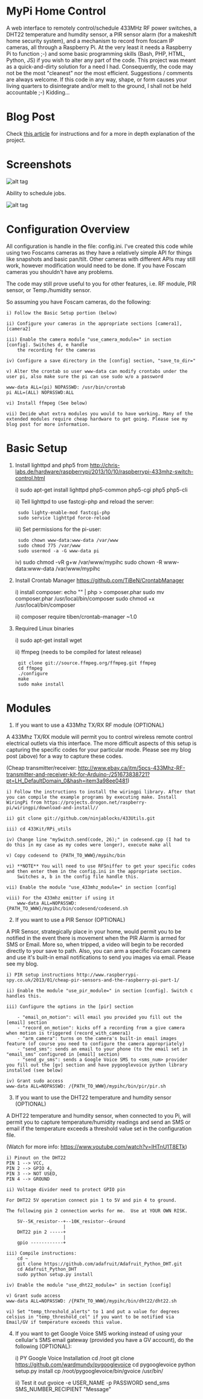 MyPi Home Control
==================

A web interface to remotely control/schedule 433MHz RF power switches, a DHT22 temperature and humdity sensor, a PIR sensor alarm (for a makeshift home security system), and a mechanism to record from foscam IP cameras, all through a Raspberry Pi. At the very least it needs a Raspberry Pi to function ;-) and some basic programming skills (Bash, PHP, HTML, Python, JS) if you wish to alter any part of the code. This project was meant as a quick-and-dirty solution for a need I had. Consequently, the code may not be the most "cleanest" nor the most efficient. Suggestions / comments are always welcome. If this code in any way, shape, or form causes your living quarters to disintegrate and/or melt to the ground, I shall not be held accountable ;-) Kidding...

Blog Post
==================

Check [this article](http://bobbyromeo.com/wp/diy-alarm-monitoring-system-w-raspberry-pi-foscam-sensors/) for instructions and for a more in depth explanation of the project.

Screenshots
==================

![alt tag](https://raw.githubusercontent.com/bobbyromeo/mypihc/master/img/MyPi-Home-Control-Interface-1.png)

Ability to schedule jobs.

![alt tag](https://raw.githubusercontent.com/bobbyromeo/mypihc/master/img/MyPi-Home-Control-Interface-2.png)

Configuration Overview
==================
All configuration is handle in the file: config.ini. I've created this code while using two Foscams cameras as they have a relatively simple API for things like snapshots and basic pan/tilt. Other cameras with different APIs may still work, however modification would need to be done. If you have Foscam cameras you shouldn't have any problems.

The code may still prove useful to you for other features, i.e. RF module, PIR sensor, or Temp./humidity sensor.

So assuming you have Foscam cameras, do the following:

    i) Follow the Basic Setup portion (below)

    ii) Configure your cameras in the appropriate sections [camera1], [camera2]

    iii) Enable the camera module "use_camera_module=" in section [config]. Switches d, e handle
        the recording for the cameras

    iv) Configure a save directory in the [config] section, "save_to_dir="

    v) Alter the crontab so user www-data can modify crontabs under the user pi, also make sure the pi can use sudo w/o a password

    www-data ALL=(pi) NOPASSWD: /usr/bin/crontab
    pi ALL=(ALL) NOPASSWD:ALL

    vi) Install ffmpeg (See below)

    vii) Decide what extra modules you would to have working. Many of the extended modules require cheap hardware to get going. Please see my blog post for more information.



Basic Setup
==================

1) Install lighttpd and php5 from http://chris-labs.de/hardware/raspberrypi/2013/10/10/raspberrypi-433mhz-switch-control.html

    i) sudo apt-get install lighttpd php5-common php5-cgi php5 php5-cli

    ii) Tell lighttpd to use fastcgi-php and reload the server:

        sudo lighty-enable-mod fastcgi-php
        sudo service lighttpd force-reload

    iii) Set permissions for the pi-user:

        sudo chown www-data:www-data /var/www
        sudo chmod 775 /var/www
        sudo usermod -a -G www-data pi

    iv) sudo chmod -vR g+w /var/www/mypihc
        sudo chown -R www-data:www-data /var/www/mypihc


2) Install Crontab Manager https://github.com/TiBeN/CrontabManager

    i) install composer:
        echo "<?php echo file_get_contents('https://getcomposer.org/composer.phar') ?>" | php > composer.phar
        sudo mv composer.phar /usr/local/bin/composer
        sudo chmod +x /usr/local/bin/composer

    ii) composer require tiben/crontab-manager ~1.0

3) Required Linux binaries

    i) sudo apt-get install wget

    ii) ffmpeg (needs to be compiled for latest release)

        git clone git://source.ffmpeg.org/ffmpeg.git ffmpeg
        cd ffmpeg
        ./configure
        make
        sudo make install

Modules
==================

1) If you want to use a 433Mhz TX/RX RF module (OPTIONAL)

A 433Mhz TX/RX module will permit you to control wireless remote control electrical outlets via this interface. The more difficult aspects of this setup is capturing the specific codes for your particular mode. Please see my blog post (above) for a way to capture these codes.

(Cheap transmitter/receiver: http://www.ebay.ca/itm/5pcs-433Mhz-RF-transmitter-and-receiver-kit-for-Arduino-/251673838721?pt=LH_DefaultDomain_0&hash=item3a98ee0481)

    i) Follow the instructions to install the wiringpi library. After that you can compile the example programs by executing make. Install WiringPi from https://projects.drogon.net/raspberry-pi/wiringpi/download-and-install//

    ii) git clone git://github.com/ninjablocks/433Utils.git

    iii) cd 433Kit/RPi_utils

    iv) Change line "mySwitch.send(code, 26);" in codesend.cpp (I had to do this in my case as my codes were longer), execute make all

    v) Copy codesend to {PATH_TO_WWW}/mypihc/bin

    vi) **NOTE** You will need to use RFSniffer to get your specific codes and then enter them in the config.ini in the appropriate section.
        Switches a, b in the config file handle this.

    vii) Enable the module "use_433mhz_module=" in section [config]

    viii) For the 433mhz emitter if using it
        www-data ALL=NOPASSWD: {PATH_TO_WWW}/mypihc/bin/codesend/codesend.sh

2) If you want to use a PIR Sensor (OPTIONAL)

A PIR Sensor, strategically place in your home, would permit you to be notified in the event there is movement when the PIR Alarm is armed for SMS or Email. More so, when tripped, a video will begin to be recorded directly to your save to path. Also, you can arm a specific Foscam camera and use it's built-in email notifications to send you images via email. Please see my blog.

    i) PIR setup instructions http://www.raspberrypi-spy.co.uk/2013/01/cheap-pir-sensors-and-the-raspberry-pi-part-1/

    ii) Enable the module "use_pir_module=" in section [config]. Switch c handles this.

    iii) Configure the options in the [pir] section

        - "email_on_motion": will email you provided you fill out the [email] section
        - "record_on_motion": kicks off a recording from a give camera when motion is triggered (record_with_camera1)
        - "arm_camera": turns on the camera's built-in email images feature (of course you need to configure the camera appropriately)
        - "send_sms": sends an email to your phone (to the email set in "email_sms" configured in [email] section)
        - "send_gv_sms": sends a Google Voice SMS to <sms_num> provider you fill out the [gv] section and have pygooglevoice python library installed (see below)

    iv) Grant sudo access
    www-data ALL=NOPASSWD: /{PATH_TO_WWW}/mypihc/bin/pir/pir.sh

3) If you want to use the DHT22 temperature and humdity sensor (OPTIONAL)

A DHT22 temperature and humdity sensor, when connected to you Pi, will permit you to capture temperature/humidity readings and send an SMS or email if the temperature exceeds a threshold value set in the configuration file.

(Watch for more info: https://www.youtube.com/watch?v=IHTnU1T8ETk)

    i) Pinout on the DHT22
    PIN 1 --> VCC,
    PIN 2 --> GPIO 4,
    PIN 3 --> NOT USED,
    PIN 4 --> GROUND

    ii) Voltage divider need to protect GPIO pin

    For DHT22 5V operation connect pin 1 to 5V and pin 4 to ground.

    The following pin 2 connection works for me.  Use at YOUR OWN RISK.

        5V--5K_resistor--+--10K_resistor--Ground
                         |
        DHT22 pin 2 -----+
                         |
        gpio ------------+

    iii) Compile instructions:
        cd ~
        git clone https://github.com/adafruit/Adafruit_Python_DHT.git
        cd Adafruit_Python_DHT
        sudo python setup.py install

    iv) Enable the module "use_dht22_module=" in section [config]

    v) Grant sudo access
    www-data ALL=NOPASSWD: /{PATH_TO_WWW}/mypihc/bin/dht22/dht22.sh

    vi) Set "temp_threshold_alerts" to 1 and put a value for degrees celsius in "temp_threshold_cel" if you want to be notified via Email/GV if temperature exceeds this value.


4) If you want to get Google Voice SMS working instead of using your cellular's SMS email gateway (provided you have a GV account), do the following (OPTIONAL):

    i) PY Google Voice Installation
        cd /root
        git clone https://github.com/wardmundy/pygooglevoice
        cd pygooglevoice
        python setup.py install
        cp /root/pygooglevoice/bin/gvoice /usr/bin/

    ii) Test it out
        gvoice -e USER_NAME -p PASSWORD send_sms SMS_NUMBER_RECIPIENT "Message"




